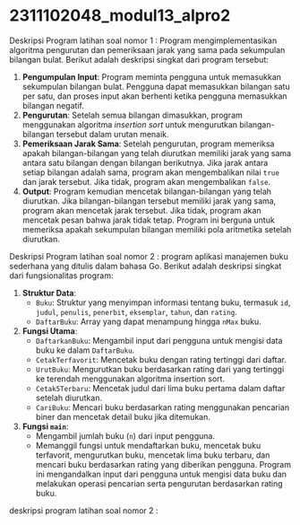 # 2311102048_modul13_alpro2
Deskripsi Program latihan soal nomor 1 : Program mengimplementasikan algoritma pengurutan dan pemeriksaan jarak yang sama pada sekumpulan bilangan bulat. Berikut adalah deskripsi singkat dari program tersebut:
1. **Pengumpulan Input**: Program meminta pengguna untuk memasukkan sekumpulan bilangan bulat. Pengguna dapat memasukkan bilangan satu per satu, dan proses input akan berhenti ketika pengguna memasukkan bilangan negatif.
2. **Pengurutan**: Setelah semua bilangan dimasukkan, program menggunakan algoritma *insertion sort* untuk mengurutkan bilangan-bilangan tersebut dalam urutan menaik.
3. **Pemeriksaan Jarak Sama**: Setelah pengurutan, program memeriksa apakah bilangan-bilangan yang telah diurutkan memiliki jarak yang sama antara satu bilangan dengan bilangan berikutnya. Jika jarak antara setiap bilangan adalah sama, program akan mengembalikan nilai `true` dan jarak tersebut. Jika tidak, program akan mengembalikan `false`.
4. **Output**: Program kemudian mencetak bilangan-bilangan yang telah diurutkan. Jika bilangan-bilangan tersebut memiliki jarak yang sama, program akan mencetak jarak tersebut. Jika tidak, program akan mencetak pesan bahwa jarak tidak tetap.
Program ini berguna untuk memeriksa apakah sekumpulan bilangan memiliki pola aritmetika setelah diurutkan.

Deskripsi Program latihan soal nomor 2 : program aplikasi manajemen buku sederhana yang ditulis dalam bahasa Go. Berikut adalah deskripsi singkat dari fungsionalitas program:
1. **Struktur Data**: 
   - `Buku`: Struktur yang menyimpan informasi tentang buku, termasuk `id`, `judul`, `penulis`, `penerbit`, `eksemplar`, `tahun`, dan `rating`.
   - `DaftarBuku`: Array yang dapat menampung hingga `nMax` buku.
2. **Fungsi Utama**:
   - `DaftarkanBuku`: Mengambil input dari pengguna untuk mengisi data buku ke dalam `DaftarBuku`.
   - `CetakTerfavorit`: Mencetak buku dengan rating tertinggi dari daftar.
   - `UrutBuku`: Mengurutkan buku berdasarkan rating dari yang tertinggi ke terendah menggunakan algoritma insertion sort.
   - `Cetak5Terbaru`: Mencetak judul dari lima buku pertama dalam daftar setelah diurutkan.
   - `CariBuku`: Mencari buku berdasarkan rating menggunakan pencarian biner dan mencetak detail buku jika ditemukan.
3. **Fungsi `main`**:
   - Mengambil jumlah buku (`n`) dari input pengguna.
   - Memanggil fungsi untuk mendaftarkan buku, mencetak buku terfavorit, mengurutkan buku, mencetak lima buku terbaru, dan mencari buku berdasarkan rating yang diberikan pengguna.
Program ini mengandalkan input dari pengguna untuk mengisi data buku dan melakukan operasi pencarian serta pengurutan berdasarkan rating buku.

deskripsi program latihan soal nomor 2 : 
